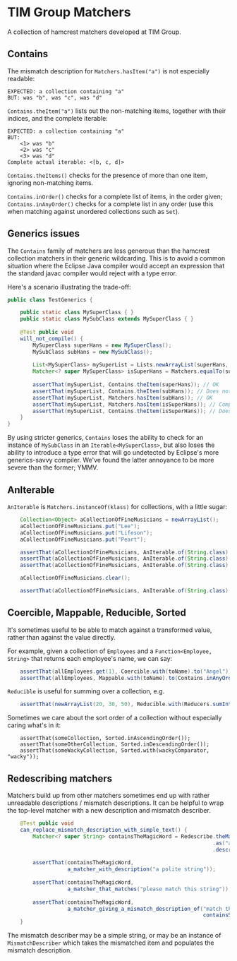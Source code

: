 TIM Group Matchers
==================

A collection of hamcrest matchers developed at TIM Group.

Contains
--------

The mismatch description for <code>Matchers.hasItem("a")</code> is not especially readable:

    EXPECTED: a collection containing "a"
    BUT: was "b", was "c", was "d"

<code>Contains.theItem("a")</code> lists out the non-matching items, together with their indices, and the complete iterable:

    EXPECTED: a collection containing "a"
    BUT:
        <1> was "b"
        <2> was "c"
        <3> was "d"
    Complete actual iterable: <[b, c, d]>

<code>Contains.theItems()</code> checks for the presence of more than one item, ignoring non-matching items.

<code>Contains.inOrder()</code> checks for a complete list of items, in the order given; <code>Contains.inAnyOrder()</code> checks for a complete list in any order (use this when matching against unordered collections such as <code>Set</code>).

Generics issues
---------------

The <code>Contains</code> family of matchers are less generous than the hamcrest collection matchers in their generic wildcarding. This is to avoid a common situation where the Eclipse Java compiler would accept an expression that the standard javac compiler would reject with a type error.

Here's a scenario illustrating the trade-off:

```java
public class TestGenerics {

    public static class MySuperClass { }
    public static class MySubClass extends MySuperClass { }
    
    @Test public void
    will_not_compile() {
        MySuperClass superHans = new MySuperClass();
        MySubClass subHans = new MySubClass();
        
        List<MySuperClass> mySuperList = Lists.newArrayList(superHans, subHans);
        Matcher<? super MySuperClass> isSuperHans = Matchers.equalTo(superHans);
        
        assertThat(mySuperList, Contains.theItem(superHans)); // OK
        assertThat(mySuperList, Contains.theItem(subHans)); // Does not compile
        assertThat(mySuperList, Matchers.hasItem(subHans)); // OK
        assertThat(mySuperList, Matchers.hasItem(isSuperHans)); // Compiles in Eclipse, but not javac
        assertThat(mySuperList, Contains.theItem(isSuperHans)); // Does not compile
    }
}
```

By using stricter generics, <code>Contains</code> loses the ability to check for an instance of <code>MySubClass</code> in an <code>Iterable&lt;MySuperClass&gt;</code>, but also loses the ability to introduce a type error that will go undetected by Eclipse's more generics-savvy compiler. We've found the latter annoyance to be more severe than the former; YMMV.

AnIterable
----------

<code>AnIterable</code> is <code>Matchers.instanceOf(klass)</code> for collections, with a little sugar:

```java
    Collection<Object> aCollectionOfFineMusicians = newArrayList();
    aCollectionOfFineMusicians.put("Lee");
    aCollectionOfFineMusicians.put("Lifeson");
    aCollectionOfFineMusicians.put("Peart");

    assertThat(aCollectionOfFineMusicians, AnIterable.of(String.class).which(Contains.inAnyOrder("Peart", "Lee", "Lifeson")));
    assertThat(aCollectionOfFineMusicians, AnIterable.of(String.class).inAscendingOrder());
    assertThat(aCollectionOfFineMusicians, AnIterable.of(String.class).withoutDuplicates());

    aCollectionOfFineMusicians.clear();

    assertThat(aCollectionOfFineMusicians, AnIterable.of(String.class).withoutContents());
```

Coercible, Mappable, Reducible, Sorted
--------------------------------------

It's sometimes useful to be able to match against a transformed value, rather than against the value directly.

For example, given a collection of <code>Employees</code> and a <code>Function&lt;Employee, String&gt;</code> that returns each employee's name, we can say:

```java
    assertThat(allEmployees.get(1), Coercible.with(toName).to("Angel"));
    assertThat(allEmployees, Mappable.with(toName).to(Contains.inAnyOrder("Cordelia", "Wesley", "Charles", "Angel")));
```

<code>Reducible</code> is useful for summing over a collection, e.g.

```java
    assertThat(newArrayList(20, 30, 50), Reducible.with(Reducers.sumIntegers).to(100));
```

Sometimes we care about the sort order of a collection without especially caring what's in it:

```
    assertThat(someCollection, Sorted.inAscendingOrder());
    assertThat(someOtherCollection, Sorted.inDescendingOrder());
    assertThat(someWackyCollection, Sorted.with(wackyComparator, "wacky"));
```

Redescribing matchers
---------------------

Matchers build up from other matchers sometimes end up with rather unreadable descriptions / mismatch descriptions. It can be helpful to wrap the top-level matcher with a new description and mismatch describer.

```java
    @Test public void
    can_replace_mismatch_description_with_simple_text() {
        Matcher<? super String> containsTheMagicWord = Redescribe.theMatcher(containsString("please"))
                                                                 .as("a polite string")
                                                                 .describingMismatchAs("an impolite string");
        
        assertThat(containsTheMagicWord,
                   a_matcher_with_description("a polite string"));
        
        assertThat(containsTheMagicWord,
                   a_matcher_that_matches("please match this string"));
        
        assertThat(containsTheMagicWord,
                   a_matcher_giving_a_mismatch_description_of("match this string or else",
                                                              containsString("\"match this string or else\" was an impolite string")));
    }
```

The mismatch describer may be a simple string, or may be an instance of <code>MismatchDescriber</code> which takes the mismatched item and populates the mismatch description.
